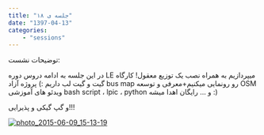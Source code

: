 ```yaml
---
title: "جلسه ی ‍۱۸"
date: "1397-04-13"
categories:
    - "sessions"
---
```

توضیحات نشست:

در این جلسه به ادامه دروس دوره LE میپردازیم به همراه نصب یک توزیع معقول!
کارگاه گیت و گیت لب داریم :)
پروژه آزاد bus map رو رونمایی میکنیم+معرفی و توسعه OSM
ویدئو های آموزشی bash script ، lpic ، python و ... رایگان اهدا میشه :)

و گپ گیکی و پذیرایی!!!

[![photo_2015-06-09_15-13-19](../../img/next_session.jpg)](img/next_session.jpg)

